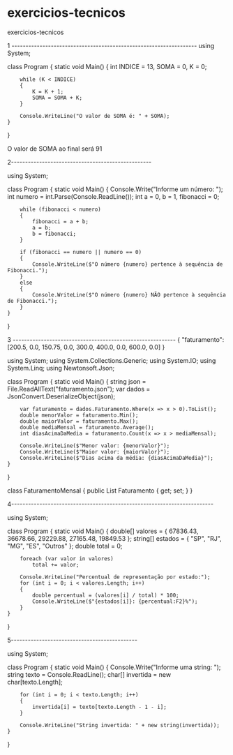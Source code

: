 # exercicios-tecnicos
exercicios-tecnicos


1 ------------------------------------------------------------------
 using System;

class Program
{
    static void Main()
    {
        int INDICE = 13, SOMA = 0, K = 0;

        while (K < INDICE)
        {
            K = K + 1;
            SOMA = SOMA + K;
        }

        Console.WriteLine("O valor de SOMA é: " + SOMA);
    }
}

O valor de SOMA ao final será 91

2--------------------------------------------------

using System;

class Program
{
    static void Main()
    {
        Console.Write("Informe um número: ");
        int numero = int.Parse(Console.ReadLine());
        int a = 0, b = 1, fibonacci = 0;

        while (fibonacci < numero)
        {
            fibonacci = a + b;
            a = b;
            b = fibonacci;
        }

        if (fibonacci == numero || numero == 0)
        {
            Console.WriteLine($"O número {numero} pertence à sequência de Fibonacci.");
        }
        else
        {
            Console.WriteLine($"O número {numero} NÃO pertence à sequência de Fibonacci.");
        }
    }
}

3 ----------------------------------------------------------
{
  "faturamento": [200.5, 0.0, 150.75, 0.0, 300.0, 400.0, 0.0, 600.0, 0.0]
}

using System;
using System.Collections.Generic;
using System.IO;
using System.Linq;
using Newtonsoft.Json;

class Program
{
    static void Main()
    {
        string json = File.ReadAllText("faturamento.json");
        var dados = JsonConvert.DeserializeObject<FaturamentoMensal>(json);

        var faturamento = dados.Faturamento.Where(x => x > 0).ToList();
        double menorValor = faturamento.Min();
        double maiorValor = faturamento.Max();
        double mediaMensal = faturamento.Average();
        int diasAcimaDaMedia = faturamento.Count(x => x > mediaMensal);

        Console.WriteLine($"Menor valor: {menorValor}");
        Console.WriteLine($"Maior valor: {maiorValor}");
        Console.WriteLine($"Dias acima da média: {diasAcimaDaMedia}");
    }
}

class FaturamentoMensal
{
    public List<double> Faturamento { get; set; }
}


4------------------------------------------------------------------------


using System;

class Program
{
    static void Main()
    {
        double[] valores = { 67836.43, 36678.66, 29229.88, 27165.48, 19849.53 };
        string[] estados = { "SP", "RJ", "MG", "ES", "Outros" };
        double total = 0;

        foreach (var valor in valores)
            total += valor;

        Console.WriteLine("Percentual de representação por estado:");
        for (int i = 0; i < valores.Length; i++)
        {
            double percentual = (valores[i] / total) * 100;
            Console.WriteLine($"{estados[i]}: {percentual:F2}%");
        }
    }
}


5---------------------------------------------

using System;

class Program
{
    static void Main()
    {
        Console.Write("Informe uma string: ");
        string texto = Console.ReadLine();
        char[] invertida = new char[texto.Length];

        for (int i = 0; i < texto.Length; i++)
        {
            invertida[i] = texto[texto.Length - 1 - i];
        }

        Console.WriteLine("String invertida: " + new string(invertida));
    }
}


